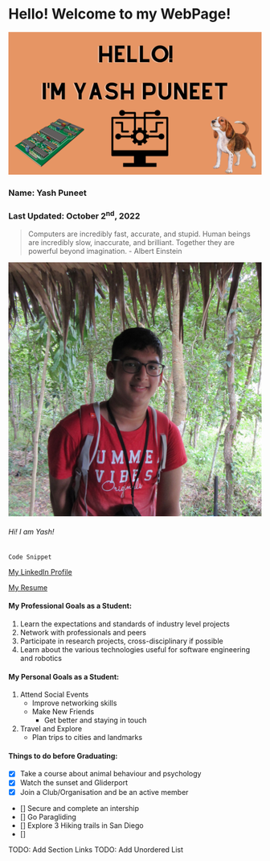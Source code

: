 # Hello! Welcome to my WebPage!

![WebPage Header](images/Header.png)

### Name: Yash Puneet
### Last Updated: October 2<sup>nd</sup>, 2022 

> Computers are incredibly fast, accurate, and stupid. Human beings are incredibly slow, inaccurate, and brilliant. Together they are powerful beyond imagination. - Albert Einstein

![An image of me, Yash Puneet](images/Yash.jpg)
###### Hi! I am Yash!

```
Code Snippet
```

[My LinkedIn Profile](https://www.linkedin.com/in/yashpuneet)

[My Resume](docs/Resume.pdf)

#### My Professional Goals as a Student:

1. Learn the expectations and standards of industry level projects
2. Network with professionals and peers
3. Participate in research projects, cross-disciplinary if possible
4. Learn about the various technologies useful for software engineering and
   robotics

#### My Personal Goals as a Student:

1. Attend Social Events
	* Improve networking skills
	* Make New Friends
		* Get better and staying in touch
2. Travel and Explore 
	* Plan trips to cities and landmarks

#### Things to do before Graduating:
- [X] Take a course about animal behaviour and psychology
- [X] Watch the sunset and Gliderport
- [X] Join a Club/Organisation and be an active member
- [] Secure and complete an intership
- [] Go Paragliding
- [] Explore 3 Hiking trails in San Diego
- [] 

TODO: Add Section Links
TODO: Add Unordered List


